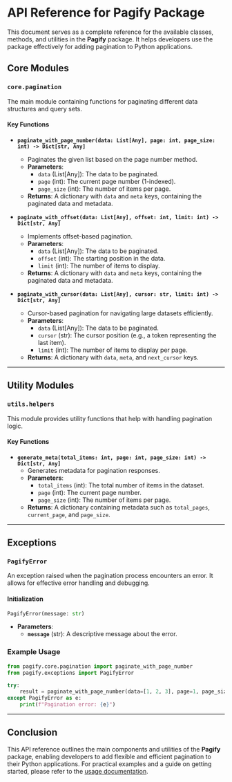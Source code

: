 # API Reference for Pagify Package

This document serves as a complete reference for the available classes, methods, and utilities in the **Pagify** package. It helps developers use the package effectively for adding pagination to Python applications.

## Core Modules

### `core.pagination`

The main module containing functions for paginating different data structures and query sets.

#### Key Functions


- **`paginate_with_page_number(data: List[Any], page: int, page_size: int) -> Dict[str, Any]`**
  - Paginates the given list based on the page number method.
  - **Parameters**:
    - `data` (List[Any]): The data to be paginated.
    - `page` (int): The current page number (1-indexed).
    - `page_size` (int): The number of items per page.
  - **Returns**: A dictionary with `data` and `meta` keys, containing the paginated data and metadata.


- **`paginate_with_offset(data: List[Any], offset: int, limit: int) -> Dict[str, Any]`**
  - Implements offset-based pagination.
  - **Parameters**:
    - `data` (List[Any]): The data to be paginated.
    - `offset` (int): The starting position in the data.
    - `limit` (int): The number of items to display.
  - **Returns**: A dictionary with `data` and `meta` keys, containing the paginated data and metadata.


- **`paginate_with_cursor(data: List[Any], cursor: str, limit: int) -> Dict[str, Any]`**
  - Cursor-based pagination for navigating large datasets efficiently.
  - **Parameters**:
    - `data` (List[Any]): The data to be paginated.
    - `cursor` (str): The cursor position (e.g., a token representing the last item).
    - `limit` (int): The number of items to display per page.
  - **Returns**: A dictionary with `data`, `meta`, and `next_cursor` keys.

---

## Utility Modules

### `utils.helpers`

This module provides utility functions that help with handling pagination logic.

#### Key Functions

- **`generate_meta(total_items: int, page: int, page_size: int) -> Dict[str, Any]`**
  - Generates metadata for pagination responses.
  - **Parameters**:
    - `total_items` (int): The total number of items in the dataset.
    - `page` (int): The current page number.
    - `page_size` (int): The number of items per page.
  - **Returns**: A dictionary containing metadata such as `total_pages`, `current_page`, and `page_size`.

---

## Exceptions

### `PagifyError`

An exception raised when the pagination process encounters an error. It allows for effective error handling and debugging.

#### Initialization

```python
PagifyError(message: str)
```

- **Parameters**:
  - **`message`** (str): A descriptive message about the error.

### Example Usage

```python
from pagify.core.pagination import paginate_with_page_number
from pagify.exceptions import PagifyError

try:
    result = paginate_with_page_number(data=[1, 2, 3], page=1, page_size=2)
except PagifyError as e:
    print(f"Pagination error: {e}")
```

---

## Conclusion

This API reference outlines the main components and utilities of the **Pagify** package, enabling developers to add flexible and efficient pagination to their Python applications. For practical examples and a guide on getting started, please refer to the [usage documentation](usage.md).